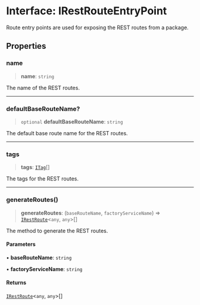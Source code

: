 # Interface: IRestRouteEntryPoint

Route entry points are used for exposing the REST routes from a package.

## Properties

### name

> **name**: `string`

The name of the REST routes.

***

### defaultBaseRouteName?

> `optional` **defaultBaseRouteName**: `string`

The default base route name for the REST routes.

***

### tags

> **tags**: [`ITag`](ITag.md)[]

The tags for the REST routes.

***

### generateRoutes()

> **generateRoutes**: (`baseRouteName`, `factoryServiceName`) => [`IRestRoute`](IRestRoute.md)\<`any`, `any`\>[]

The method to generate the REST routes.

#### Parameters

• **baseRouteName**: `string`

• **factoryServiceName**: `string`

#### Returns

[`IRestRoute`](IRestRoute.md)\<`any`, `any`\>[]
